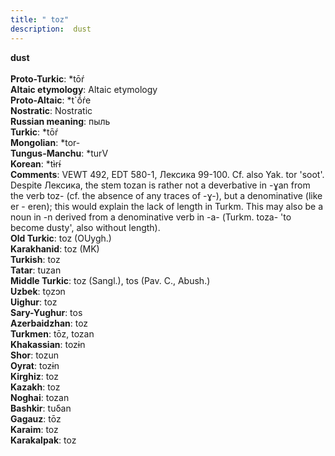 ```yaml
---
title: " toz"
description:  dust
---
```

<strong> dust</strong><br><br>
<strong>Proto-Turkic</strong>:  *tōŕ<br>
<strong>Altaic etymology</strong>:  Altaic etymology<br>
<strong> Proto-Altaic</strong>:  *t`ṓŕe<br>
<strong>Nostratic</strong>:  Nostratic<br>
<strong>Russian meaning</strong>:  пыль<br>
<strong>Turkic</strong>:  *tōŕ<br>
<strong>Mongolian</strong>:  *tor-<br>
<strong>Tungus-Manchu</strong>:  *turV<br>
<strong>Korean</strong>:  *tɨ̀rɨ́<br>
<strong>Comments</strong>:  VEWT 492, EDT 580-1, Лексика 99-100. Cf. also Yak. tor 'soot'. Despite Лексика, the stem tozan is rather not a deverbative in -ɣan from the verb toz- (cf. the absence of any traces of -ɣ-), but a denominative (like er - eren); this would explain the lack of length in Turkm. This may also be a noun in -n derived from a denominative verb in -а- (Turkm. toza- 'to become dusty', also without length).<br>
<strong>Old Turkic</strong>:  toz (OUygh.)<br>
<strong>Karakhanid</strong>:  toz (MK)<br>
<strong>Turkish</strong>:  toz<br>
<strong>Tatar</strong>:  tuzan<br>
<strong>Middle Turkic</strong>:  toz (Sangl.), tos (Pav. C., Abush.)<br>
<strong>Uzbek</strong>:  tọzɔn<br>
<strong>Uighur</strong>:  toz<br>
<strong>Sary-Yughur</strong>:  tos<br>
<strong>Azerbaidzhan</strong>:  toz<br>
<strong>Turkmen</strong>:  tōz, tozan<br>
<strong>Khakassian</strong>:  tozɨn<br>
<strong>Shor</strong>:  tozun<br>
<strong>Oyrat</strong>:  tozɨn<br>
<strong>Kirghiz</strong>:  toz<br>
<strong>Kazakh</strong>:  toz<br>
<strong>Noghai</strong>:  tozan<br>
<strong>Bashkir</strong>:  tuδan<br>
<strong>Gagauz</strong>:  tōz<br>
<strong>Karaim</strong>:  toz<br>
<strong>Karakalpak</strong>:  toz<br>


